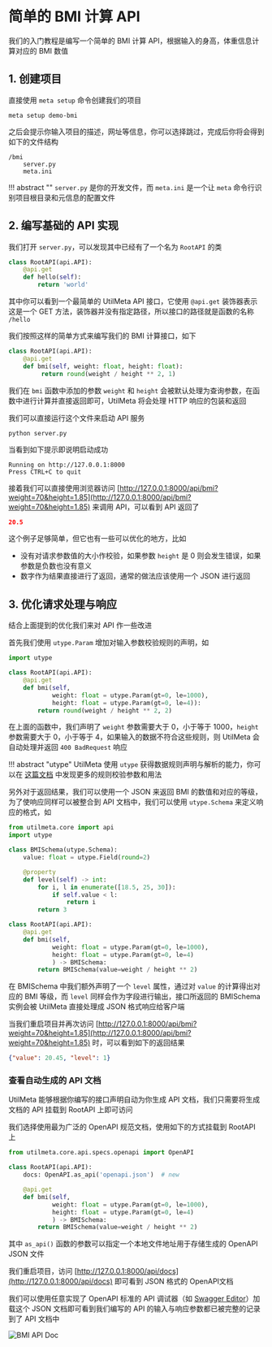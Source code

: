 # 简单的 BMI 计算 API

我们的入门教程是编写一个简单的 BMI 计算 API，根据输入的身高，体重信息计算对应的 BMI 数值
## 1. 创建项目

直接使用 `meta setup` 命令创建我们的项目

```
meta setup demo-bmi
```

之后会提示你输入项目的描述，网址等信息，你可以选择跳过，完成后你将会得到如下的文件结构

```
/bmi
    server.py
    meta.ini
```

!!! abstract ""
	`server.py` 是你的开发文件，而 `meta.ini` 是一个让 `meta` 命令行识别项目根目录和元信息的配置文件 

## 2. 编写基础的 API 实现

我们打开 `server.py`，可以发现其中已经有了一个名为 `RootAPI` 的类

```python
class RootAPI(api.API):
    @api.get
    def hello(self):
        return 'world'
```

其中你可以看到一个最简单的 UtilMeta API 接口，它使用 `@api.get` 装饰器表示这是一个 GET 方法，装饰器并没有指定路径，所以接口的路径就是函数的名称 `/hello`

我们按照这样的简单方式来编写我们的 BMI 计算接口，如下

```python
class RootAPI(api.API):  
    @api.get  
    def bmi(self, weight: float, height: float):  
         return round(weight / height ** 2, 1)
```

我们在 `bmi` 函数中添加的参数 `weight` 和 `height` 会被默认处理为查询参数，在函数中进行计算并直接返回即可，UtilMeta 将会处理 HTTP 响应的包装和返回

我们可以直接运行这个文件来启动 API 服务
```shell
python server.py
```

当看到如下提示即说明启动成功
```
Running on http://127.0.0.1:8000
Press CTRL+C to quit
```

接着我们可以直接使用浏览器访问 [http://127.0.0.1:8000/api/bmi?weight=70&height=1.85](http://127.0.0.1:8000/api/bmi?weight=70&height=1.85)
来调用 API，可以看到 API 返回了
```json
20.5
```


这个例子足够简单，但它也有一些可以优化的地方，比如

* 没有对请求参数值的大小作校验，如果参数 `height` 是 0 则会发生错误，如果参数是负数也没有意义
* 数字作为结果直接进行了返回，通常的做法应该使用一个 JSON 进行返回

## 3. 优化请求处理与响应

结合上面提到的优化我们来对 API 作一些改进

首先我们使用 `utype.Param` 增加对输入参数校验规则的声明，如

```python
import utype

class RootAPI(api.API):
    @api.get
    def bmi(self,
            weight: float = utype.Param(gt=0, le=1000),
            height: float = utype.Param(gt=0, le=4)):
        return round(weight / height ** 2, 2)
```

在上面的函数中，我们声明了 `weight` 参数需要大于 0，小于等于 1000，`height` 参数需要大于 0，小于等于 4，如果输入的数据不符合这些规则，则 UtilMeta 会自动处理并返回 `400 BadRequest` 响应

!!! abstract "utype"
	UtilMeta 使用 `utype` 获得数据规则声明与解析的能力，你可以在 [这篇文档](https://utype.io/zh/references/rule/) 中发现更多的规则校验参数和用法


另外对于返回结果，我们可以使用一个 JSON 来返回 BMI 的数值和对应的等级，为了使响应同样可以被整合到 API 文档中，我们可以使用 `utype.Schema` 来定义响应的格式，如
```python
from utilmeta.core import api
import utype

class BMISchema(utype.Schema):
    value: float = utype.Field(round=2)

    @property
    def level(self) -> int:
        for i, l in enumerate([18.5, 25, 30]):
            if self.value < l:
                return i
        return 3

class RootAPI(api.API):
    @api.get
    def bmi(self,
            weight: float = utype.Param(gt=0, le=1000),
            height: float = utype.Param(gt=0, le=4)
            ) -> BMISchema:
        return BMISchema(value=weight / height ** 2)
```

在 BMISchema 中我们额外声明了一个 `level` 属性，通过对 `value` 的计算得出对应的 BMI 等级，而 `level` 同样会作为字段进行输出，接口所返回的 BMISchema 实例会被 UtilMeta 直接处理成 JSON 格式响应给客户端

当我们重启项目并再次访问 [http://127.0.0.1:8000/api/bmi?weight=70&height=1.85](http://127.0.0.1:8000/api/bmi?weight=70&height=1.85) 时，可以看到如下的返回结果
```json
{"value": 20.45, "level": 1}
```

### 查看自动生成的 API 文档

UtilMeta 能够根据你编写的接口声明自动为你生成 API 文档，我们只需要将生成文档的 API 挂载到 RootAPI 上即可访问

我们选择使用最为广泛的 OpenAPI 规范文档，使用如下的方式挂载到 RootAPI 上
```python
from utilmeta.core.api.specs.openapi import OpenAPI

class RootAPI(api.API):
    docs: OpenAPI.as_api('openapi.json')  # new

    @api.get
    def bmi(self,
            weight: float = utype.Param(gt=0, le=1000),
            height: float = utype.Param(gt=0, le=4)
            ) -> BMISchema:
        return BMISchema(value=weight / height ** 2)
```

其中 `as_api()` 函数的参数可以指定一个本地文件地址用于存储生成的 OpenAPI JSON 文件

我们重启项目，访问 [http://127.0.0.1:8000/api/docs](http://127.0.0.1:8000/api/docs) 即可看到  JSON 格式的 OpenAPI文档

我们可以使用任意实现了 OpenAPI 标准的 API 调试器（如 [Swagger Editor](https://editor.swagger.io/)）加载这个 JSON 文档即可看到我们编写的 API 的输入与响应参数都已被完整的记录到了 API 文档中

![ BMI API Doc ](https://utilmeta.com/assets/image/bmi-api-doc.png)